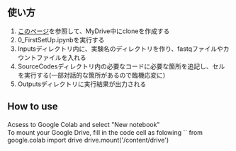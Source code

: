 ## 使い方 ##
1. <a href=https://sites.google.com/s.okayama-u.ac.jp/kym-diary/rna-seq/github%E3%81%8B%E3%82%89clone%E3%81%97%E3%81%A6%E3%81%8F%E3%82%8B>このページ</a>を参照して、MyDrive中にcloneを作成する
2. 0_FirstSetUp.ipynbを実行する
3. Inputsディレクトリ内に、実験名のディレクトリを作り、fastqファイルやカウントファイルを入れる
4. SourceCodesディレクトリ内の必要なコードに必要な箇所を追記し、セルを実行する(一部対話的な箇所があるので臨機応変に)
5. Outputsディレクトリに実行結果が出力される

## How to use ##
Acsess to <a herf=https://colab.research.google.com/>Google Colab</a> and select "New notebook"　<br>
To mount your Google Drive, fill in the code cell as folowing
``
from google.colab import drive
drive.mount('/content/drive')
```(
